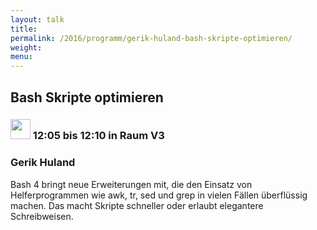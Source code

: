 ```yaml
---
layout: talk
title:
permalink: /2016/programm/gerik-huland-bash-skripte-optimieren/
weight:
menu:
---
```

## Bash Skripte optimieren

### <img height = "32" src="../../../images/lightning.svg"> 12:05 bis 12:10 in Raum V3

### Gerik Huland

Bash 4 bringt neue Erweiterungen mit, die den Einsatz von Helferprogrammen wie awk, tr, sed und grep in vielen Fällen überflüssig machen. Das macht Skripte schneller oder erlaubt elegantere Schreibweisen.


